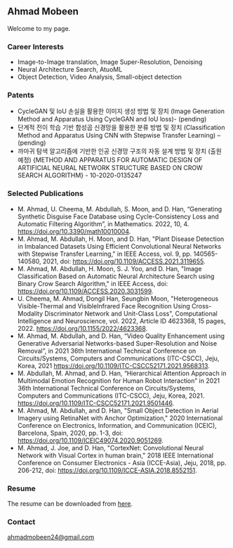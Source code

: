 ## Ahmad Mobeen

Welcome to my page.

### Career Interests
- Image-to-Image translation, Image Super-Resolution, Denoising
- Neural Architecture Search, AtuoML
- Object Detection, Video Analysis, Small-object detection

### Patents
- CycleGAN 및 IoU 손실을 활용한 이미지 생성 방법 및 장치 (Image Generation Method and
Apparatus Using CycleGAN and IoU loss)- (pending)
- 단계적 전이 학습 기반 합성곱 신경망을 활용한 분류 방법 및 장치 (Classification Method and
Apparatus Using CNN with Stepwise Transfer Learning) – (pending)
- 까마귀 탐색 알고리즘에 기반한 인공 신경망 구조의 자동 설계 방법 및 장치 (출원 예정)
{METHOD AND APPARATUS FOR AUTOMATIC DESIGN OF ARTIFICIAL NEURAL NETWORK
STRUCTURE BASED ON CROW SEARCH ALGORITHM} - 10-2020-0135247

### Selected Publications
- M. Ahmad, U. Cheema, M. Abdullah, S. Moon, and D. Han, “Generating Synthetic Disguise Face
Database using Cycle-Consistency Loss and Automatic Filtering Algorithm”, in Mathematics.
2022, 10, 4. https://doi.org/10.3390/math10010004.
- M. Ahmad, M. Abdullah, H. Moon, and D. Han, "Plant Disease Detection in Imbalanced Datasets
Using Efficient Convolutional Neural Networks with Stepwise Transfer Learning," in IEEE Access,
vol. 9, pp. 140565-140580, 2021, doi: https://doi.org/10.1109/ACCESS.2021.3119655.
- M. Ahmad, M. Abdullah, H. Moon, S. J. Yoo, and D. Han, "Image Classification Based on Automatic
Neural Architecture Search using Binary Crow Search Algorithm," in IEEE Access, doi: 
https://doi.org/10.1109/ACCESS.2020.3031599.
- U. Cheema, M. Ahmad, Dongil Han, Seungbin Moon, "Heterogeneous Visible-Thermal and VisibleInfrared Face Recognition Using Cross-Modality Discriminator Network and Unit-Class Loss",
Computational Intelligence and Neuroscience, vol. 2022, Article ID 4623368, 15 pages, 2022.
https://doi.org/10.1155/2022/4623368.
- M. Ahmad, M. Abdullah, and D. Han, “Video Quality Enhancement using Generative Adversarial
Networks-based Super-Resolution and Noise Removal”, in 2021 36th International Technical
Conference on Circuits/Systems, Computers and Communications (ITC-CSCC), Jeju, Korea, 2021 https://doi.org/10.1109/ITC-CSCC52171.2021.9568313.
- M. Abdullah, M. Ahmad, and D. Han, “Hierarchical Attention Approach in Multimodal Emotion
Recognition for Human Robot Interaction” in 2021 36th International Technical Conference on
Circuits/Systems, Computers and Communications (ITC-CSCC), Jeju, Korea, 2021. https://doi.org/10.1109/ITC-CSCC52171.2021.9501446.
- M. Ahmad, M. Abdullah, and D. Han, "Small Object Detection in Aerial Imagery using RetinaNet
with Anchor Optimization," 2020 International Conference on Electronics, Information, and
Communication (ICEIC), Barcelona, Spain, 2020, pp. 1-3, doi: https://doi.org/10.1109/ICEIC49074.2020.9051269.
- M. Ahmad, J. Joe, and D. Han, "CortexNet: Convolutional Neural Network with Visual Cortex in
human brain," 2018 IEEE International Conference on Consumer Electronics - Asia (ICCE-Asia), Jeju,
2018, pp. 206-212, doi: https://doi.org/10.1109/ICCE-ASIA.2018.8552151.

<!-- Markdown is a lightweight and easy-to-use syntax for styling your writing. It includes conventions for

```markdown
Syntax highlighted code block

# Header 1
## Header 2
### Header 3

- Bulleted
- List

1. Numbered
2. List

**Bold** and _Italic_ and `Code` text

[Link](url) and ![Image](src)
```

For more details see [Basic writing and formatting syntax](https://docs.github.com/en/github/writing-on-github/getting-started-with-writing-and-formatting-on-github/basic-writing-and-formatting-syntax). -->

### Resume
The resume can be downloaded from [here](https://github.com/ahmadmobeen/ahmadmobeen.github.io/blob/main/Mobeen_CV.pdf).


### Contact

ahmadmobeen24@gmail.com
